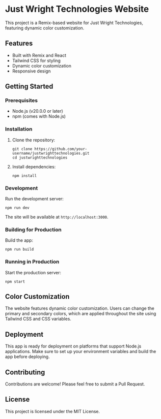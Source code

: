 # Just Wright Technologies Website

This project is a Remix-based website for Just Wright Technologies, featuring dynamic color customization.

## Features

- Built with Remix and React
- Tailwind CSS for styling
- Dynamic color customization
- Responsive design

## Getting Started

### Prerequisites

- Node.js (v20.0.0 or later)
- npm (comes with Node.js)

### Installation

1. Clone the repository:
   ```
   git clone https://github.com/your-username/justwrighttechnologies.git
   cd justwrighttechnologies
   ```

2. Install dependencies:
   ```
   npm install
   ```

### Development

Run the development server:

```
npm run dev
```

The site will be available at `http://localhost:3000`.

### Building for Production

Build the app:

```
npm run build
```

### Running in Production

Start the production server:

```
npm start
```

## Color Customization

The website features dynamic color customization. Users can change the primary and secondary colors, which are applied throughout the site using Tailwind CSS and CSS variables.

## Deployment

This app is ready for deployment on platforms that support Node.js applications. Make sure to set up your environment variables and build the app before deploying.

## Contributing

Contributions are welcome! Please feel free to submit a Pull Request.

## License

This project is licensed under the MIT License.
